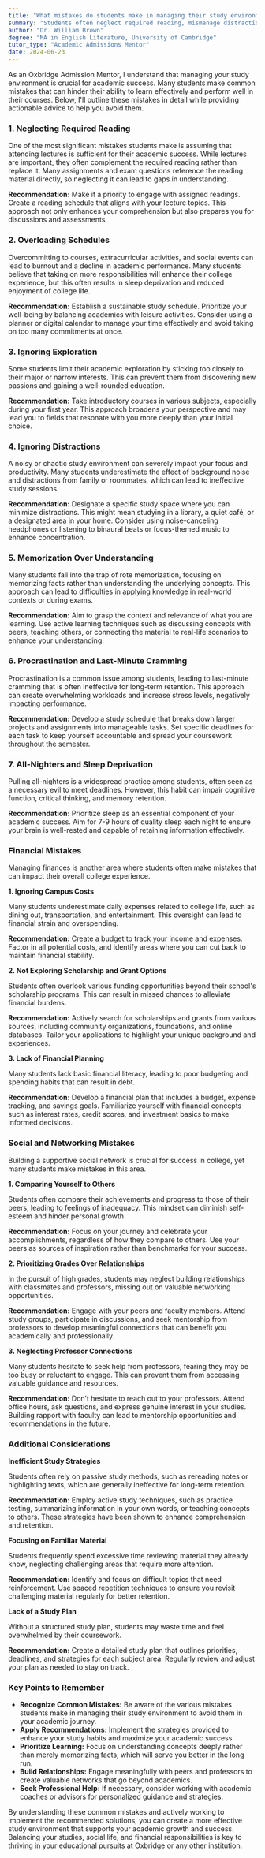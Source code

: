 ```yaml
---
title: "What mistakes do students make in managing their study environment?"
summary: "Students often neglect required reading, mismanage distractions, and underestimate the importance of a conducive study environment for academic success."
author: "Dr. William Brown"
degree: "MA in English Literature, University of Cambridge"
tutor_type: "Academic Admissions Mentor"
date: 2024-06-23
---
```


As an Oxbridge Admission Mentor, I understand that managing your study environment is crucial for academic success. Many students make common mistakes that can hinder their ability to learn effectively and perform well in their courses. Below, I'll outline these mistakes in detail while providing actionable advice to help you avoid them. 

### 1. Neglecting Required Reading

One of the most significant mistakes students make is assuming that attending lectures is sufficient for their academic success. While lectures are important, they often complement the required reading rather than replace it. Many assignments and exam questions reference the reading material directly, so neglecting it can lead to gaps in understanding.

**Recommendation:** Make it a priority to engage with assigned readings. Create a reading schedule that aligns with your lecture topics. This approach not only enhances your comprehension but also prepares you for discussions and assessments.

### 2. Overloading Schedules

Overcommitting to courses, extracurricular activities, and social events can lead to burnout and a decline in academic performance. Many students believe that taking on more responsibilities will enhance their college experience, but this often results in sleep deprivation and reduced enjoyment of college life.

**Recommendation:** Establish a sustainable study schedule. Prioritize your well-being by balancing academics with leisure activities. Consider using a planner or digital calendar to manage your time effectively and avoid taking on too many commitments at once.

### 3. Ignoring Exploration

Some students limit their academic exploration by sticking too closely to their major or narrow interests. This can prevent them from discovering new passions and gaining a well-rounded education.

**Recommendation:** Take introductory courses in various subjects, especially during your first year. This approach broadens your perspective and may lead you to fields that resonate with you more deeply than your initial choice.

### 4. Ignoring Distractions

A noisy or chaotic study environment can severely impact your focus and productivity. Many students underestimate the effect of background noise and distractions from family or roommates, which can lead to ineffective study sessions.

**Recommendation:** Designate a specific study space where you can minimize distractions. This might mean studying in a library, a quiet café, or a designated area in your home. Consider using noise-canceling headphones or listening to binaural beats or focus-themed music to enhance concentration.

### 5. Memorization Over Understanding

Many students fall into the trap of rote memorization, focusing on memorizing facts rather than understanding the underlying concepts. This approach can lead to difficulties in applying knowledge in real-world contexts or during exams.

**Recommendation:** Aim to grasp the context and relevance of what you are learning. Use active learning techniques such as discussing concepts with peers, teaching others, or connecting the material to real-life scenarios to enhance your understanding.

### 6. Procrastination and Last-Minute Cramming

Procrastination is a common issue among students, leading to last-minute cramming that is often ineffective for long-term retention. This approach can create overwhelming workloads and increase stress levels, negatively impacting performance.

**Recommendation:** Develop a study schedule that breaks down larger projects and assignments into manageable tasks. Set specific deadlines for each task to keep yourself accountable and spread your coursework throughout the semester.

### 7. All-Nighters and Sleep Deprivation

Pulling all-nighters is a widespread practice among students, often seen as a necessary evil to meet deadlines. However, this habit can impair cognitive function, critical thinking, and memory retention.

**Recommendation:** Prioritize sleep as an essential component of your academic success. Aim for 7-9 hours of quality sleep each night to ensure your brain is well-rested and capable of retaining information effectively.

### Financial Mistakes

Managing finances is another area where students often make mistakes that can impact their overall college experience.

**1. Ignoring Campus Costs**

Many students underestimate daily expenses related to college life, such as dining out, transportation, and entertainment. This oversight can lead to financial strain and overspending.

**Recommendation:** Create a budget to track your income and expenses. Factor in all potential costs, and identify areas where you can cut back to maintain financial stability.

**2. Not Exploring Scholarship and Grant Options**

Students often overlook various funding opportunities beyond their school's scholarship programs. This can result in missed chances to alleviate financial burdens.

**Recommendation:** Actively search for scholarships and grants from various sources, including community organizations, foundations, and online databases. Tailor your applications to highlight your unique background and experiences.

**3. Lack of Financial Planning**

Many students lack basic financial literacy, leading to poor budgeting and spending habits that can result in debt.

**Recommendation:** Develop a financial plan that includes a budget, expense tracking, and savings goals. Familiarize yourself with financial concepts such as interest rates, credit scores, and investment basics to make informed decisions.

### Social and Networking Mistakes

Building a supportive social network is crucial for success in college, yet many students make mistakes in this area.

**1. Comparing Yourself to Others**

Students often compare their achievements and progress to those of their peers, leading to feelings of inadequacy. This mindset can diminish self-esteem and hinder personal growth.

**Recommendation:** Focus on your journey and celebrate your accomplishments, regardless of how they compare to others. Use your peers as sources of inspiration rather than benchmarks for your success.

**2. Prioritizing Grades Over Relationships**

In the pursuit of high grades, students may neglect building relationships with classmates and professors, missing out on valuable networking opportunities.

**Recommendation:** Engage with your peers and faculty members. Attend study groups, participate in discussions, and seek mentorship from professors to develop meaningful connections that can benefit you academically and professionally.

**3. Neglecting Professor Connections**

Many students hesitate to seek help from professors, fearing they may be too busy or reluctant to engage. This can prevent them from accessing valuable guidance and resources.

**Recommendation:** Don’t hesitate to reach out to your professors. Attend office hours, ask questions, and express genuine interest in your studies. Building rapport with faculty can lead to mentorship opportunities and recommendations in the future.

### Additional Considerations

**Inefficient Study Strategies**

Students often rely on passive study methods, such as rereading notes or highlighting texts, which are generally ineffective for long-term retention.

**Recommendation:** Employ active study techniques, such as practice testing, summarizing information in your own words, or teaching concepts to others. These strategies have been shown to enhance comprehension and retention.

**Focusing on Familiar Material**

Students frequently spend excessive time reviewing material they already know, neglecting challenging areas that require more attention.

**Recommendation:** Identify and focus on difficult topics that need reinforcement. Use spaced repetition techniques to ensure you revisit challenging material regularly for better retention.

**Lack of a Study Plan**

Without a structured study plan, students may waste time and feel overwhelmed by their coursework.

**Recommendation:** Create a detailed study plan that outlines priorities, deadlines, and strategies for each subject area. Regularly review and adjust your plan as needed to stay on track.

### Key Points to Remember

- **Recognize Common Mistakes:** Be aware of the various mistakes students make in managing their study environment to avoid them in your academic journey.
- **Apply Recommendations:** Implement the strategies provided to enhance your study habits and maximize your academic success.
- **Prioritize Learning:** Focus on understanding concepts deeply rather than merely memorizing facts, which will serve you better in the long run.
- **Build Relationships:** Engage meaningfully with peers and professors to create valuable networks that go beyond academics.
- **Seek Professional Help:** If necessary, consider working with academic coaches or advisors for personalized guidance and strategies.

By understanding these common mistakes and actively working to implement the recommended solutions, you can create a more effective study environment that supports your academic growth and success. Balancing your studies, social life, and financial responsibilities is key to thriving in your educational pursuits at Oxbridge or any other institution.
    